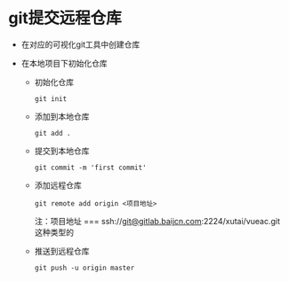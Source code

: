 # git提交远程仓库

* 在对应的可视化git工具中创建仓库

* 在本地项目下初始化仓库

  * 初始化仓库

    ```
    git init
    ```

  * 添加到本地仓库

    ```
    git add .
    ```

  * 提交到本地仓库

    ```
    git commit -m 'first commit'
    ```

  * 添加远程仓库

    ```
    git remote add origin <项目地址>
    ```

    注：项目地址 === ssh://git@gitlab.baijcn.com:2224/xutai/vueac.git 这种类型的

  * 推送到远程仓库

    ```
    git push -u origin master
    ```